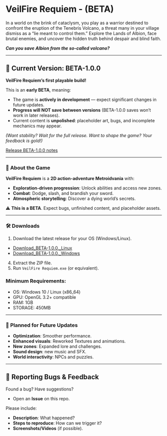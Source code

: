 # VeilFire Requiem - (BETA)  

In a world on the brink of cataclysm, you play as a warrior destined to confront the eruption of the Tenebris Volcano, a threat many in your village dismiss as a “lie meant to control them.” Explore the Lands of Albion, face brutal enemies, and uncover the hidden truth behind despair and blind faith.

***Can you save Albion from the so-called volcano?***

---

## 📌 Current Version: **BETA-1.0.0**  
**VeilFire Requiem’s first playable build!**  

This is an **early BETA**, meaning:  
- The game is **actively in development** — expect significant changes in future updates.  
- **Progress will NOT save between versions** (BETA-1.0.0 saves won’t work in later releases).  
- Current content is **unpolished**: placeholder art, bugs, and incomplete mechanics may appear.  

*(Want stability? Wait for the full release. Want to shape the game? Your feedback is gold!)*  

[Release BETA-1.0.0 notes](https://github.com/AlejandroYanezMeseguer/VeilFire-Requiem/releases/tag/BETA-1.0.0)

---

### 🚀 **About the Game**  
**VeilFire Requiem** is a **2D action-adventure Metroidvania** with:  
- **Exploration-driven progression**: Unlock abilities and access new zones.  
- **Combat**: Dodge, slash, and brandish your sword.  
- **Atmospheric storytelling**: Discover a dying world’s secrets.  

⚠️ **This is a BETA**. Expect bugs, unfinished content, and placeholder assets.  

--- 

### 🛠️ **Downloads**  
1. Download the latest release for your OS (Windows/Linux).
- [Download_BETA-1.0.0._Linux](https://github.com/AlejandroYanezMeseguer/VeilFire-Requiem/releases/download/BETA-1.0.0/Download_BETA-1.0.0_Linux.zip)
- [Download_BETA-1.0.0._Windows](https://github.com/AlejandroYanezMeseguer/VeilFire-Requiem/releases/download/BETA-1.0.0/Download_BETA-1.0.0_Windows.zip)  
4. Extract the ZIP file.  
5. Run `VeilFire Requiem.exe` (or equivalent).  

### **Minimum Requirements**:  
- OS: Windows 10 / Linux (x86_64)  
- GPU: OpenGL 3.2+ compatible  
- RAM: 1GB  
- STORAGE: 450MB

---

### 🔮 **Planned for Future Updates**  
- **Optimization**: Smoother performance.  
- **Enhanced visuals**: Reworked Textures and animations.  
- **New zones**: Expanded lore and challenges.  
- **Sound design**: new music and SFX.  
- **World interactivity**: NPCs  and puzzles.  

---

## 🐛 **Reporting Bugs & Feedback**  
Found a bug? Have suggestions?  
- Open an **Issue** on this repo.  

Please include:  
- **Description**: What happened?  
- **Steps to reproduce**: How can we trigger it?  
- **Screenshots/Videos** (if possible).  
  
 
